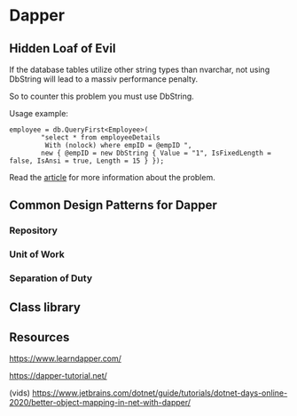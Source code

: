 # Dapper


## Hidden Loaf of Evil

If the database tables utilize other string types than nvarchar,
not using DbString will
lead to a massiv performance penalty.

So to counter this problem you must use DbString.

Usage example:
```
employee = db.QueryFirst<Employee>(
        "select * from employeeDetails 
         With (nolock) where empID = @empID ", 
        new { @empID = new DbString { Value = "1", IsFixedLength = false, IsAnsi = true, Length = 15 } });
```
Read the [article](https://jithilmt.medium.com/sql-server-hidden-load-evil-performance-issue-with-dapper-465a08f922f6)
for more information about the problem.

## Common Design Patterns for Dapper
### Repository

### Unit of Work

### Separation of Duty

## Class library


## Resources
https://www.learndapper.com/

https://dapper-tutorial.net/

(vids)
https://www.jetbrains.com/dotnet/guide/tutorials/dotnet-days-online-2020/better-object-mapping-in-net-with-dapper/
